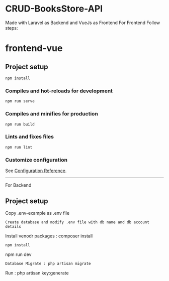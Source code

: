 # CRUD-BooksStore-API
Made with Laravel as Backend and VueJs as Frontend
For Frontend Follow steps:
# frontend-vue

## Project setup
```
npm install
```

### Compiles and hot-reloads for development
```
npm run serve
```

### Compiles and minifies for production
```
npm run build
```

### Lints and fixes files
```
npm run lint
```

### Customize configuration
See [Configuration Reference](https://cli.vuejs.org/config/).

-----------------------------------------------------------------------------------------------------
For Backend
## Project setup
Copy .env-example as .env file
```
Create database and modify .env file with db name and db account details
```
Install venodr packages : composer install
```
npm install
```
npm run dev
```
Database Migrate : php artisan migrate
```
Run : php artisan key:generate
```
